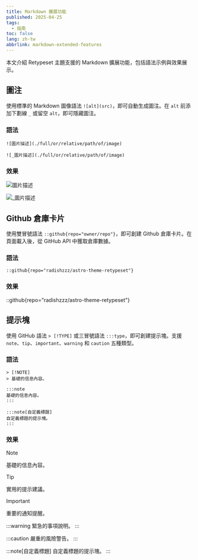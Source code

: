 ```yaml
---
title: Markdown 擴展功能
published: 2025-04-25
tags:
  - 指南
toc: false
lang: zh-tw
abbrlink: markdown-extended-features
---
```


本文介紹 Retypeset 主題支援的 Markdown 擴展功能，包括語法示例與效果展示。

## 圖注

使用標準的 Markdown 圖像語法 `![alt](src)`，即可自動生成圖注。在 `alt` 前添加下劃線 `_` 或留空 `alt`，即可隱藏圖注。

### 語法

```
![圖片描述](./full/or/relative/path/of/image)

![_圖片描述](./full/or/relative/path/of/image)
```

### 效果

![圖片描述](https://image.radishzz.cc/image/gallery/06.webp)

![_圖片描述](https://image.radishzz.cc/image/gallery/06.webp)

## Github 倉庫卡片

使用雙冒號語法 `::github{repo="owner/repo"}`，即可創建 Github 倉庫卡片。在頁面載入後，從 GitHub API 中獲取倉庫數據。

### 語法

```
::github{repo="radishzzz/astro-theme-retypeset"}
```

### 效果

::github{repo="radishzzz/astro-theme-retypeset"}

## 提示塊

使用 GitHub 語法 `> [!TYPE]` 或三冒號語法 `:::type`，即可創建提示塊。支援 `note`、`tip`、`important`、`warning` 和 `caution` 五種類型。

### 語法

```
> [!NOTE]
> 基礎的信息內容。

:::note
基礎的信息內容。
:::

:::note[自定義標題]
自定義標題的提示塊。
:::
```

### 效果

> [!NOTE]
> 基礎的信息內容。

> [!TIP]
> 實用的提示建議。

> [!IMPORTANT]
> 重要的通知提醒。

:::warning
緊急的事項說明。
:::

:::caution
嚴重的風險警告。
:::

:::note[自定義標題]
自定義標題的提示塊。
:::
